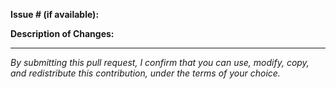 **Issue # (if available):**  

**Description of Changes:** 

---
*By submitting this pull request, I confirm that you can use, modify, copy, and redistribute this contribution, under the terms of your choice.*